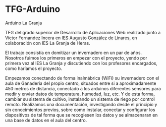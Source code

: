 # TFG-Arduino
Arduino La Granja

TFG del grado superior de Desarrollo de Aplicaciones Web realizado junto a Victor Fernandez Incera en IES Augusto González de Linares, 
en colaboración con IES La Granja de Heras.

El trabajo consistía en domitizar un invernadero en un par de años.
Nosotros fuimos los primeros en empezar con el proyecto, yendo por primera vez al IES La Granja y discutiendo con los profesores encargados, como haríamos el proyecto.

Empezamos conectando de forma inalmábrica (WiFi) su invernadero con el aula de Ganadería del propio centro, situados entre si a aproximadamente 450 metros de distancia,
conectado a los arduinos diferentes sensores para medir y enviar datos de temperatura, humedad, luz, etc. Y de esta forma, cambiar su sistema de cultivo,
instalando un sistema de riego por control remoto.
Realizamos una documentación, investigando desde el principio y sin conocimientos previos, sobre como instalar, conectar y configurar los dispositivos de tal forma que
se recogiesen los datos y se almacenaran en una base de datos en el aula del centro.
